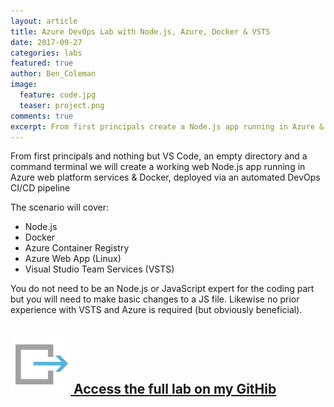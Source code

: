 ```yaml
---
layout: article
title: Azure DevOps Lab with Node.js, Azure, Docker & VSTS
date: 2017-09-27
categories: labs
featured: true
author: Ben_Coleman
image:
  feature: code.jpg
  teaser: project.png
comments: true
excerpt: From first principals create a Node.js app running in Azure & Docker, deployed via an automated DevOps CI/CD pipeline
---
```


From first principals and nothing but VS Code, an empty directory and a command terminal we will create a working web Node.js app running in Azure web platform services & Docker, deployed via an automated DevOps CI/CD pipeline

The scenario will cover:
- Node.js
- Docker
- Azure Container Registry
- Azure Web App (Linux)
- Visual Studio Team Services (VSTS)

You do not need to be an Node.js or JavaScript expert for the coding part but you will need to make basic changes to a JS file. Likewise no prior experience with VSTS and Azure is required (but obviously beneficial).

## [![link](/images/icons/link.svg) Access the full lab on my GitHib](https://github.com/benc-uk/azure-node-docker-paas)
